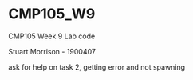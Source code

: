 # CMP105_W9
CMP105 Week 9 Lab code

Stuart Morrison - 1900407

ask for help on task 2, getting error and not spawning